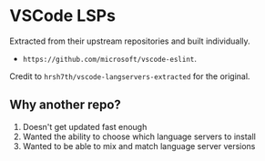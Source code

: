 # VSCode LSPs

Extracted from their upstream repositories and built individually.

- `https://github.com/microsoft/vscode-eslint`.

Credit to `hrsh7th/vscode-langservers-extracted` for the original.

## Why another repo?

1. Doesn't get updated fast enough
2. Wanted the ability to choose which language servers to install
3. Wanted to be able to mix and match language server versions
